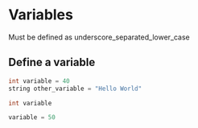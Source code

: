 # Variables

Must be defined as underscore_separated_lower_case

## Define a variable
```C
int variable = 40
string other_variable = "Hello World"
```

```C
int variable

variable = 50
```